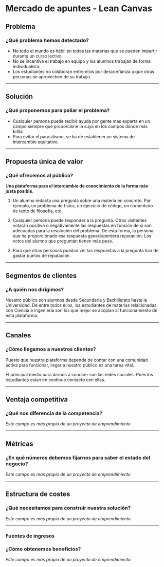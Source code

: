 # Mercado de apuntes - Lean Canvas

## Problema
### ¿Qué problema hemos detectado?

* No todo el mundo es hábil en todas las materias que se pueden impartir durante un curso lectivo.
* No se incentiva el trabajo en equipo y los alumnos trabajan de forma individualista.
* Los estudiantes no colaboran entre ellos por desconfianza a que otras personas se aprovechen de su trabajo.

---

## Solución
### ¿Qué proponemos para paliar el problema?

* Cualquier persona puede recibir ayuda por gente mas experta en un campo siempre que proporcione la suya en los campos donde más brilla.
* Para evitar el parasitismo, se ha de establecer un sistema de intercambio equitativo. 

---

## Propuesta única de valor
### ¿Qué ofrecemos al público?

**Una plataforma para el intercambio de conocimiento de la forma más justa posible.**

1. Un alumno redacta una pregunta sobre una materia en concreto. Por ejemplo, un problema de física, un ejercicio de código, un comentario de texto de filosofía, etc.

2. Cualquier persona puede responder a la pregunta. Otros visitantes votarán positiva o negativamente las respuestas en función de si son adecuadas para la resolución del problema. De esta forma, la persona que ha proporcionado esa respuesta ganará/perderá reputación. Los votos del alumno que preguntan tienen más peso.

3. Para que otras personas puedan ver las respuestas a la pregunta han de gastar puntos de reputación.

---

## Segmentos de clientes
### ¿A quién nos dirigimos?

Nuestro público son alumnos desde Secundaria y Bachillerato hasta la Universidad. De entre todos ellos, los estudiantes de materias relacionadas con Ciencia e Ingeniería son los que mejor se acoplan al funcionamiento de esta plataforma.
  
---

## Canales
### ¿Cómo llegamos a nuestros clientes?

Puesto que nuestra plataforma depende de contar con una comunidad activa para funcionar, llegar a nuestro público es una tarea vital.

El principal medio para darnos a conocer son las redes sociales. Pues los estudiantes estan en continuo contacto con ellas.

---

## Ventaja competitiva
### ¿Qué nos diferencia de la competencia?

_Este campo es más propio de un proyecto de emprendimiento_

---

## Métricas
### ¿En qué números debemos fijarnos para saber el estado del negocio?

_Este campo es más propio de un proyecto de emprendimiento_

---

## Estructura de costes
### ¿Qué necesitamos para construir nuestra solución?

_Este campo es más propio de un proyecto de emprendimiento_

---

### Fuentes de ingresos
### ¿Cómo obtenemos beneficios?

_Este campo es más propio de un proyecto de emprendimiento_

